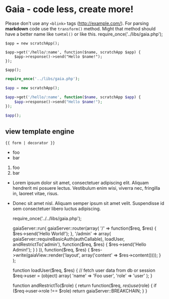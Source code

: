 # Gaia - code less, create more!

Please don't use any `<blink>` tags (<http://example.com/>).
For parsing **markdown** code use the `transform()` method. Might that method should have a better name like `toHtml()` or like this.
    require_once('../libs/gaia.php');

    $app = new scratchApp();

    $app->get('/hello/:name', function($name, scratchApp $app) {
        $app->response()->send("Hello $name!");
    });

    $app();


```php
require_once('../libs/gaia.php');

$app = new scratchApp();

$app->get('/hello/:name', function($name, scratchApp $app) {
    $app->response()->send("Hello $name!");
});

$app();
```

## view template engine
```yate
{{ form | decorator }}
```


*   foo
*   bar

1.  foo
2.  bar

*   Lorem ipsum dolor sit amet, consectetuer adipiscing elit.
Aliquam hendrerit mi posuere lectus. Vestibulum enim wisi,
viverra nec, fringilla in, laoreet vitae, risus.
*   Donec sit amet nisl. Aliquam semper ipsum sit amet velit.
Suspendisse id sem consectetuer libero luctus adipiscing.


    require_once('../../libs/gaia.php');

    gaiaServer::run(
        gaiaServer::router(array(
            '/' => function($req, $res) {
                $res->send('Hello World!');
            },
            '/admin' => array(
                gaiaServer::requireBasicAuth(authCallable),
                loadUser,
                andRestrictTo('admin'),
                function($req, $res) {
                    $res->send('Hello Admin!');
                }
            )
        )),
        function($req, $res) {
            $res->write(gaiaView::render('layout', array('content' => $res->content())));
        }
    );

    function loadUser($req, $res) {
        // fetch user data from db or session
        $req->user = (object) array(
            'name' => 'Foo user',
            'role' => 'user'
        );
    }

    function andRestrictTo($role) {
        return function($req, $res) use ($role) {
            if ($req->user->role !== $role) return gaiaServer::BREAKCHAIN;
        }
    }
